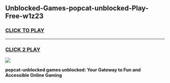 
## Unblocked-Games-popcat-unblocked-Play-Free-w1z23
<h3>
<a href="https://premium76.site?title=popcat-unblocked&ref=12A">CLICK TO PLAY</a></h3>
<hr>

<h3>
<a href="https://premium76.site?title=popcat-unblocked&ref=12A">CLICK 2 PLAY</a>
  
</h3>

<a href="https://premium76.site?title=popcat-unblocked&ref=12A"><img src="https://clearcache.store/games.png"></a>


**popcat-unblocked games unblocked: Your Gateway to Fun and Accessible Online Gaming**

